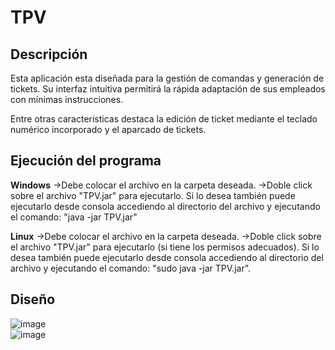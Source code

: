 # TPV

## Descripción

Esta aplicación esta diseñada para la gestión de comandas y 
generación de tickets. Su interfaz intuitiva permitirá la
rápida adaptación de sus empleados con mínimas instrucciones.
 
Entre otras características destaca la edición de ticket mediante
el teclado numérico incorporado y el aparcado de tickets.

## Ejecución del programa

**Windows**
->Debe colocar el archivo en la carpeta deseada.
->Doble click sobre el archivo "TPV.jar" para ejecutarlo.
Si lo desea también puede ejecutarlo desde consola accediendo al 
directorio del archivo y ejecutando el comando:
"java -jar TPV.jar"

**Linux**
->Debe colocar el archivo en la carpeta deseada.
->Doble click sobre el archivo "TPV.jar" para ejecutarlo 
(si tiene los permisos adecuados). Si lo desea también puede
 ejecutarlo desde consola accediendo al directorio del archivo 
y ejecutando el comando: "sudo java -jar TPV.jar".

## Diseño
![image](https://github.com/helkyar/Selling-terminal/blob/main/tpv.png)  
![image](https://github.com/helkyar/Selling-terminal/blob/main/tpvtc.png)  

